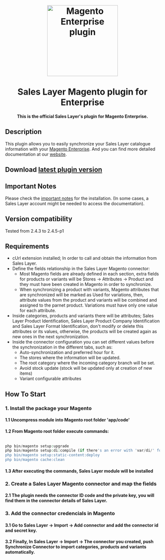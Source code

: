 <h1 align="center">
  <a href="https://support.saleslayer.com">
    <img src="https://saleslayer.com/assets/images/logo.svg" alt="Magento Enterprise plugin" width="230"></a>
  </a>
  <br><br>
  Sales Layer Magento plugin for Enterprise
  <br>
</h1>

<h4 align="center">This is the official Sales Layer's plugin for Magento Enterprise.</h4>

## Description

This plugin allows you to easily synchronize your Sales Layer catalogue information with your [Magento Enterprise]("https://business.adobe.com/products/magento/magento-commerce.html"). And you can find more detailed documentation at our [website](https://support.saleslayer.com/category/magento).

## Download [latest plugin version](https://github.com/saleslayer/magento-enterprise-plugin/releases/latest/download/magento-enterprise-plugin.zip)

## Important Notes

Please check the [important notes](https://support.saleslayer.com/magento/important-notes-about-magento-connector) for the installation. (In some cases, a Sales Layer account might be needed to access the documentation).

## Version compatibility

Tested from 2.4.3 to 2.4.5-p1

## Requirements

* cUrl extension installed; In order to call and obtain the information from Sales Layer.
* Define the fields relationship in the Sales Layer Magento connector:
  * Most Magento fields are already defined in each section, extra fields for products or variants will be Stores -> Attributes -> Product and they must have been created in Magento in order to synchronize.
  * When synchronizing a product with variants, Magento attributes that are synchronized will be marked as Used for variations, then, attribute values from the product and variants will be combined and assigned to the parnet product. Variations must have only one value for each attribute.
* Inside categories, products and variants there will be attributes; Sales Layer Product Identification, Sales Layer Product Company Identification and Sales Layer Format Identification, don't modify or delete this attributes or its values, otherwise, the products will be created again as new ones in the next synchronization.
* Inside the connector configuration you can set different values before the synchronization in the different tabs, such as:
  * Auto-synchronization and preferred hour for it.
  * The stores where the information will be updated.
  * The root category where the incoming category branch will be set.
  * Avoid stock update (stock will be updated only at creation of new items)
  * Variant configurable attributes

## How To Start

### 1. Install the package your Magento 

#### 1.1 Uncompress module into Magento root folder 'app/code'

#### 1.2 From Magento root folder execute commands:

```php

php bin/magento setup:upgrade
php bin/magento setup:di:compile (if there's an error with 'var/di/' folder just delete it and execute this command again)
php bin/magento setup:static-content:deploy
php bin/magento cache:clean

```

#### 1.3 After executing the commands, Sales Layer module will be installed

### 2. Create a Sales Layer Magento connector and map the fields

#### 2.1 The plugin needs the connector ID code and the private key, you will find them in the connector details of Sales Layer.

### 3. Add the connector credencials in Magento

#### 3.1 Go to Sales Layer -> Import -> Add connector and add the connector id and secret key.
#### 3.2 Finally, In Sales Layer -> Import -> The connector you created, push Synchronize Connector to import categories, products and variants automatically.
